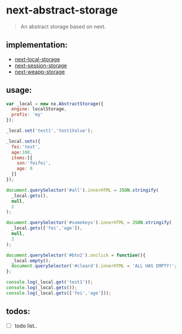 # next-abstract-storage
> An abstract storage based on next.


## implementation:
+ [next-local-storage](https://github.com/afeiship/next-local-storage)
+ [next-session-storage](https://github.com/afeiship/next-session-storage)
+ [next-weapp-storage](https://github.com/afeiship/next-weapp-storage)


## usage:
```js
var _local = new nx.AbstractStorage({
  engine: localStorage,
  prefix: 'my'
});

_local.set('test1','test1Value');

_local.sets({
  fei:'test',
  age:108,
  items:[{
    son:'feifei',
    age: 0
  }]
});

document.querySelector('#all').innerHTML = JSON.stringify(
  _local.gets(),
  null,
  2
);

document.querySelector('#somekeys').innerHTML = JSON.stringify(
  _local.gets(['fei','age']),
  null,
  2
);

document.querySelector('#btn2').onclick = function(){
  _local.empty();
  document.querySelector('#cleard').innerHTML = 'ALL HAS EMPTY!';
};

console.log(_local.get('test1'));
console.log(_local.gets());
console.log(_local.gets(['fei','age']));

```

## todos:
- [ ] todo list..
